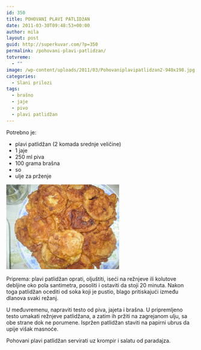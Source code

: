 ```yaml
---
id: 350
title: POHOVANI PLAVI PATLIDžAN
date: 2011-03-30T09:48:53+00:00
author: mila
layout: post
guid: http://superkuvar.com/?p=350
permalink: /pohovani-plavi-patlidzan/
totvreme:
  - ""
image: /wp-content/uploads/2011/03/Pohovaniplavipatlidzan2-940x198.jpg
categories:
  - Slani prilozi
tags:
  - brašno
  - jaje
  - pivo
  - plavi patlidžan
---
```

Potrebno je:

  * plavi patlidžan (2 komada srednje veličine)
  * 1 jaje
  * 250 ml piva
  * 100 grama brašna
  * so
  * ulje za prženje

[<img class="alignnone size-medium wp-image-6024" src="/wp-content/uploads/2011/03/Pohovaniplavipatlidzan2-300x225.jpg" alt="Pohovaniplavipatlidzan" width="300" height="225" />](/wp-content/uploads/2011/03/Pohovaniplavipatlidzan2.jpg)

Priprema: plavi patlidžan oprati, oljuštiti, iseći na režnjeve ili kolutove debljine oko pola santimetra, posoliti i ostaviti da stoji 20 minuta. Nakon toga patlidžan ocediti od soka koji je pustio, blago pritiskajući između dlanova svaki režanj.

U međuvremenu, napraviti testo od piva, jajeta i brašna. U pripremljeno testo umakati režnjeve patlidžana, a zatim ih pržiti na zagrejanom ulju, sa obe strane dok ne porumene. Ispržen patlidžan staviti na papirni ubrus da upije višak masnoće.

Pohovani plavi patlidžan servirati uz krompir i salatu od paradajza.